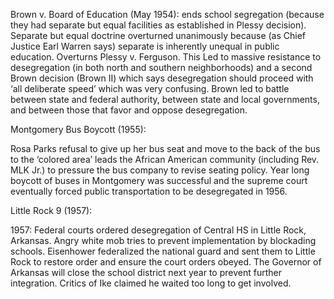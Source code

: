 
Brown v. Board of Education (May 1954): ends school segregation (because they had separate but equal facilities as established in Plessy decision). Separate but equal doctrine overturned unanimously because (as Chief Justice Earl Warren says) separate is inherently unequal in public education. Overturns Plessy v. Ferguson. This Led to massive resistance to desegregation (in both north and southern neighborhoods) and a second Brown decision (Brown II) which says desegregation should proceed with ‘all deliberate speed’ which was very confusing. Brown led to battle between state and federal authority, between state and local governments, and between those that favor and oppose desegregation. 

Montgomery Bus Boycott (1955): 

Rosa Parks refusal to give up her bus seat and move to the back of the bus to the ‘colored area’ leads the African American community (including Rev. MLK Jr.) to pressure the bus company to revise seating policy. Year long boycott of buses in Montgomery was successful and the supreme court eventually forced public transportation to be desegregated in 1956. 

Little Rock 9 (1957): 

1957: Federal courts ordered desegregation of Central HS in Little Rock, Arkansas. Angry white mob tries to prevent implementation by blockading schools. Eisenhower federalized the national guard and sent them to Little Rock to restore order and ensure the court orders obeyed. The Governor of Arkansas will close the school district next year to prevent further integration. Critics of Ike claimed he waited too long to get involved.